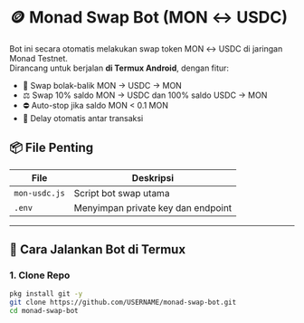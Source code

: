 # 🪙 Monad Swap Bot (MON ↔ USDC)

Bot ini secara otomatis melakukan swap token MON ↔ USDC di jaringan Monad Testnet.  
Dirancang untuk berjalan **di Termux Android**, dengan fitur:

- 🔁 Swap bolak-balik MON → USDC → MON
- ⚖️ Swap 10% saldo MON → USDC dan 100% saldo USDC → MON
- ⛔ Auto-stop jika saldo MON < 0.1 MON
- 💨 Delay otomatis antar transaksi
## 📦 File Penting

| File         | Deskripsi |
|--------------|-----------|
| `mon-usdc.js` | Script bot swap utama |
| `.env`       | Menyimpan private key dan endpoint |

---

## 📲 Cara Jalankan Bot di Termux

### 1. Clone Repo
```bash
pkg install git -y
git clone https://github.com/USERNAME/monad-swap-bot.git
cd monad-swap-bot
   
